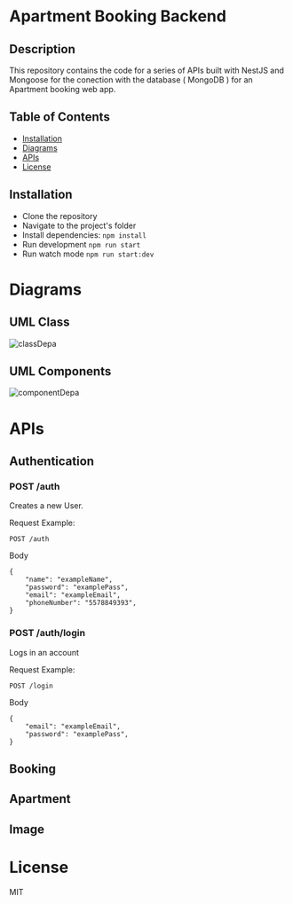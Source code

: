 # Apartment Booking Backend

## Description

This repository contains the code for a series of APIs built with NestJS and Mongoose for the conection with the database ( MongoDB ) for an Apartment booking web app. 

## Table of Contents

- [Installation](#installation)
- [Diagrams](#diagrams)
- [APIs](#apis)
- [License](#license)

## Installation
- Clone the repository
- Navigate to the project's folder
- Install dependencies: ```npm install```
-  Run development ```npm run start```
-  Run watch mode ```npm run start:dev```

# Diagrams
## UML Class

![classDepa](https://github.com/biccsdev/apartmentRentingBackend/assets/86041666/4ba50024-52f7-4fad-bccf-ea6a96b2cc87)

## UML Components

![componentDepa](https://github.com/biccsdev/apartmentRentingBackend/assets/86041666/b999c2e6-a4f1-4d77-b37d-2355e6b52cbd)


# APIs
## Authentication
### POST /auth
Creates a new User.

Request Example:
```
POST /auth
```
Body
``` 
{
    "name": "exampleName",
    "password": "examplePass",
    "email": "exampleEmail",
    "phoneNumber": "5578849393",
}
```
### POST /auth/login
Logs in an account

Request Example:
```
POST /login
```
Body
``` 
{
    "email": "exampleEmail",
    "password": "examplePass",
}
```

## Booking
## Apartment
## Image



# License

MIT
